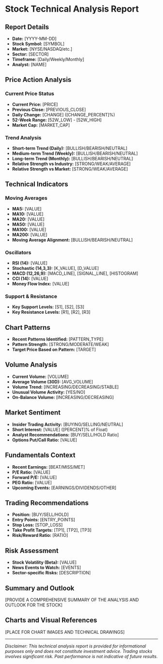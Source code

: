 # Stock Technical Analysis Report

## Report Details
- **Date:** [YYYY-MM-DD]
- **Stock Symbol:** [SYMBOL]
- **Market:** [NYSE/NASDAQ/etc.]
- **Sector:** [SECTOR]
- **Timeframe:** [Daily/Weekly/Monthly]
- **Analyst:** [NAME]

## Price Action Analysis
### Current Price Status
- **Current Price:** [PRICE]
- **Previous Close:** [PREVIOUS_CLOSE]
- **Daily Change:** [CHANGE] ([CHANGE_PERCENT]%)
- **52-Week Range:** [52W_LOW] - [52W_HIGH]
- **Market Cap:** [MARKET_CAP]

### Trend Analysis
- **Short-term Trend (Daily):** [BULLISH/BEARISH/NEUTRAL]
- **Medium-term Trend (Weekly):** [BULLISH/BEARISH/NEUTRAL]
- **Long-term Trend (Monthly):** [BULLISH/BEARISH/NEUTRAL]
- **Relative Strength vs Industry:** [STRONG/WEAK/AVERAGE]
- **Relative Strength vs Market:** [STRONG/WEAK/AVERAGE]

## Technical Indicators
### Moving Averages
- **MA5:** [VALUE]
- **MA10:** [VALUE]
- **MA20:** [VALUE]
- **MA50:** [VALUE]
- **MA100:** [VALUE]
- **MA200:** [VALUE]
- **Moving Average Alignment:** [BULLISH/BEARISH/NEUTRAL]

### Oscillators
- **RSI (14):** [VALUE]
- **Stochastic (14,3,3):** [K_VALUE], [D_VALUE]
- **MACD (12,26,9):** [MACD_LINE], [SIGNAL_LINE], [HISTOGRAM]
- **CCI (14):** [VALUE]
- **Money Flow Index:** [VALUE]

### Support & Resistance
- **Key Support Levels:** [S1], [S2], [S3]
- **Key Resistance Levels:** [R1], [R2], [R3]

## Chart Patterns
- **Recent Patterns Identified:** [PATTERN_TYPE]
- **Pattern Strength:** [STRONG/MODERATE/WEAK]
- **Target Price Based on Pattern:** [TARGET]

## Volume Analysis
- **Current Volume:** [VOLUME]
- **Average Volume (30D):** [AVG_VOLUME]
- **Volume Trend:** [INCREASING/DECREASING/STABLE]
- **Unusual Volume Activity:** [YES/NO]
- **On-Balance Volume:** [INCREASING/DECREASING]

## Market Sentiment
- **Insider Trading Activity:** [BUYING/SELLING/NEUTRAL]
- **Short Interest:** [VALUE] ([PERCENT]% of Float)
- **Analyst Recommendations:** [BUY/SELL/HOLD Ratio]
- **Options Put/Call Ratio:** [VALUE]

## Fundamentals Context
- **Recent Earnings:** [BEAT/MISS/MET]
- **P/E Ratio:** [VALUE]
- **Forward P/E:** [VALUE]
- **PEG Ratio:** [VALUE]
- **Upcoming Events:** [EARNINGS/DIVIDENDS/OTHER]

## Trading Recommendations
- **Position:** [BUY/SELL/HOLD]
- **Entry Points:** [ENTRY_POINTS]
- **Stop Loss:** [STOP_LOSS]
- **Take Profit Targets:** [TP1], [TP2], [TP3]
- **Risk/Reward Ratio:** [RATIO]

## Risk Assessment
- **Stock Volatility (Beta):** [VALUE]
- **News Events to Watch:** [EVENTS]
- **Sector-specific Risks:** [DESCRIPTION]

## Summary and Outlook
[PROVIDE A COMPREHENSIVE SUMMARY OF THE ANALYSIS AND OUTLOOK FOR THE STOCK]

## Charts and Visual References
[PLACE FOR CHART IMAGES AND TECHNICAL DRAWINGS]

---
*Disclaimer: This technical analysis report is provided for informational purposes only and does not constitute investment advice. Trading stocks involves significant risk. Past performance is not indicative of future results.*